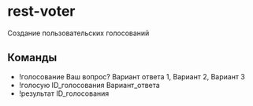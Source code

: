 # rest-voter

Создание пользовательских голосований

## Команды

- !голосование Ваш вопрос? Вариант ответа 1, Вариант 2, Вариант 3
- !голосую ID_голосования Вариант_ответа
- !результат ID_голосования